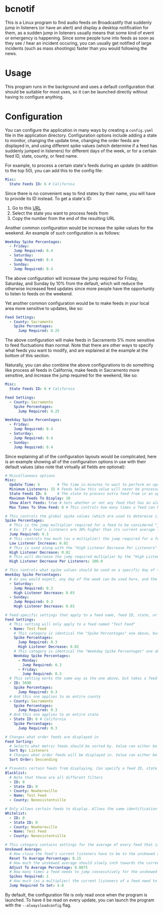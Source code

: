 # bcnotif

This is a Linux program to find audio feeds on Broadcastify that suddenly jump in listeners (or have an alert) and display a desktop notification for them, as a sudden jump in listeners usually means that some kind of event or emergency is happening. Since some people tune into feeds as soon as they see / hear an incident occuring, you can usually get notified of large incidents (such as mass shootings) faster than you would following the news.

# Usage
This program runs in the background and uses a default configuration that should be suitable for most uses, so it can be launched directly without having to configure anything.

# Configuration
You can configure the application in many ways by creating a `config.yaml` file in the application directory.
Configuration options include adding a state to monitor, changing the update time, changing the order feeds are displayed in, and using different spike values (which determine if a feed has suddenly jumped in listeners) for different days of the week, or for a certain feed ID, state, county, or feed name.

For example, to process a certain state's feeds during an update (in addition to the top 50), you can add this to the config file:
```yaml
Misc:
  State Feeds ID: 6 # California
```

Since there is no convenient way to find states by their name, you will have to provide its ID instead. To get a state's ID:

1. Go to this [URL](https://www.broadcastify.com/listen/)
1. Select the state you want to process feeds from
1. Copy the number from the end of the resulting URL

Another common configuration would be increase the spike values for the weekend. An example of such configuration is as follows:
```yaml
Weekday Spike Percentages:
  - Friday:
    Jump Required: 0.4
  - Saturday:
    Jump Required: 0.4
  - Sunday:
    Jump Required: 0.4
```

The above configuration will increase the jump required for Friday, Saturday, and Sunday by 10% from the default, which will reduce the otherwise increased feed updates since more people have the opportunity to listen to feeds on the weekend.

Yet another common configuration would be to make feeds in your local area more sensitive to updates, like so:
```yaml
Feed Settings:
  - County: Sacramento
    Spike Percentages:
      Jump Required: 0.25
```

The above configuration will make feeds in Sacramento 5% more sensitive to feed fluctuations than normal. Note that there are other ways to specify what feeds you want to modify, and are explained at the example at the bottom of this section.

Naturally, you can also combine the above configurations to do something like process all feeds in California, make feeds in Sacramento more sensitive, and increase the jump required for the weekend, like so:
```yaml
Misc:
  State Feeds ID: 6 # California

Feed Settings:
  - County: Sacramento
    Spike Percentages:
      Jump Required: 0.25

Weekday Spike Percentages:
  - Friday:
    Jump Required: 0.4
  - Saturday:
    Jump Required: 0.4
  - Sunday:
    Jump Required: 0.4
```

Since explaining all of the configuration layouts would be complicated, here is an example showing all of the configuration options in use with their default values (also note that virtually all fields are optional):

```yaml
# Miscellaneous options
Misc:
  Update Time: 6        # The time in minutes to wait to perform an update
  Minimum Listeners: 15 # Feeds below this value will never be processed
  State Feeds ID: 0     # The state to process extra feed from in an update. It is not set by default
  Maximum Feeds To Display: 10
  Show Alert Feeds: true # Sets whether or not any feed that has an alert should be displayed regardless if it's spiking or not
  Max Times To Show Feed: 0 # This controls how many times a feed can be showed in a row before notifications are disabled for it. It is not set by default.

# This controls the global spike values (which are used to determine if a feed is jumping in listeners)
Spike Percentages:
  # This is the jump multiplier required for a feed to be considered "jumping".
  # Ex: If a feed's listeners are 30% higher than its current average listeners, it will be displayed
  Jump Required: 0.3
  # This controls how much (as a multiplier) the jump required for a feed will increase when its listeners are less than 50
  Low Listener Increase: 0.02
  # This is used along with the "High Listener Decrease Per Listeners" value to control how much the jump required will decrease when a feed is jumping to encourage further notifications
  High Listener Decrease: 0.02
  # This will decrease the jump required multiplier by the "High Listener Decrease" value for every x listeners set by this value
  High Listener Decrease Per Listeners: 100.0

# This controls what spike values should be used on a specific day of the week. Note that this is empty by default
Weekday Spike Percentages:
  # As you would expect, any day of the week can be used here, and the values of each day are identical to the "Spike Percentages" category above
  - Saturday:
    Jump Required: 0.3
    High Listener Decrease: 0.03
  - Sunday:
    Jump Required: 0.3
    High Listener Decrease: 0.03

# Feed-specific settings that apply to a feed name, feed ID, state, or county. Note that this is empty by default
Feed Settings:
  # This setting will only apply to a feed named "Test Feed"
  - Name: Test Feed
    # This category is identical the "Spike Percentages" one above, but it only applies to this feed group
    Spike Percentages:
      Jump Required: 0.3
      High Listener Decrease: 0.02
    # This category is identical the "Weekday Spike Percentages" one above, but it only applies to this feed group
    Weekday Spike Percentages:
      - Monday:
        Jump Required: 0.3
      - Friday:
        Jump Required: 0.3
  # This setting works the same way as the one above, but takes a feed ID instead
  - ID: 5698
    Spike Percentages:
      Jump Required: 0.3
  # And this one applies to an entire county
  - County: Sacramento
    Spike Percentages:
      Jump Required: 0.3
  # And this one applies to an entire state
  - State ID: 6 # California
    Spike Percentages:
      Jump Required: 0.3

# Changes what order feeds are displayed in
Feed Sorting:
  # Selects what metric feeds should be sorted by. Value can either be "Jump" or "Listeners"
  Sort By: Listeners
  # Changes what order feeds will be displayed in. Value can either be "Descending" or "Ascending"
  Sort Order: Descending

# Prevents certain feeds from displaying. Can specify a feed ID, state ID, county, or name. It is empty by default
Blacklist:
  # Note that these are all different filters
  - ID: 0
  - State ID: 0
  - County: Nowhereville
  - Name: Test Feed
  - County: Nonexistentville

# Only allows certain feeds to display. Allows the same identification types as the blacklist above. It is empty by default
Whitelist:
  - ID: 0
  - State ID: 0
  - County: Nowhereville
  - Name: Test Feed
  - County: Nonexistentville

# This category contains settings for the average of every feed that isn't biased towards large jumps in listeners. You should very rarely ever have to adjust any of these
Unskewed Average:
  # How close the feed's current listeners have to be to the unskewed average to remove it
  Reset To Average Percentage: 0.15
  # How much the unskewed average should slowly inch towards the current feed average to avoid lingering around forever in some cases
  Adjust To Average Percentage: 0.0075
  # How many times a feed needs to jump consecutively for the unskewed average to be set
  Spikes Required: 1
  # How much (as a multiplier) the current listeners of a feed need to be above the saved average to set the unskewed average immediately
  Jump Required To Set: 4.0
```

By default, the configuration file is only read once when the program is launched. To have it be read on every update, you can launch the program with the `--alwaysloadconfig` flag.